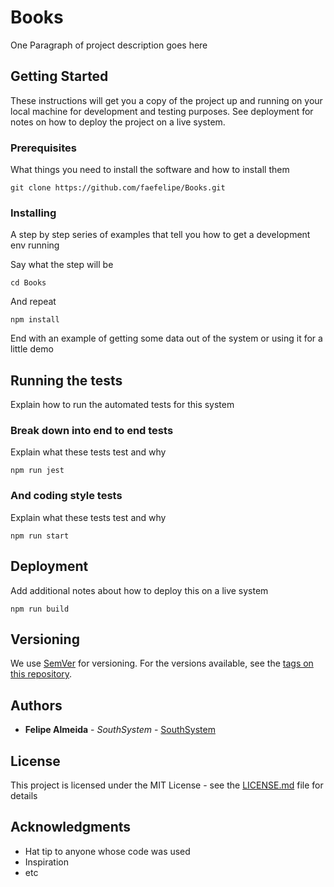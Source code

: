 # Books 

One Paragraph of project description goes here

## Getting Started

These instructions will get you a copy of the project up and running on your local machine for development and testing purposes. See deployment for notes on how to deploy the project on a live system.

### Prerequisites

What things you need to install the software and how to install them

```
git clone https://github.com/faefelipe/Books.git
```

### Installing

A step by step series of examples that tell you how to get a development env running

Say what the step will be

```
cd Books
```

And repeat

```
npm install 
```

End with an example of getting some data out of the system or using it for a little demo

## Running the tests

Explain how to run the automated tests for this system

### Break down into end to end tests

Explain what these tests test and why

```
npm run jest
```

### And coding style tests

Explain what these tests test and why

```
npm run start 
```

## Deployment

Add additional notes about how to deploy this on a live system

```
npm run build 
```

## Versioning

We use [SemVer](http://semver.org/) for versioning. For the versions available, see the [tags on this repository](https://github.com/faefelipe/Books/tags). 

## Authors

* **Felipe Almeida** - *SouthSystem* - [SouthSystem](https://github.com/faefelipe/Books/)

## License

This project is licensed under the MIT License - see the [LICENSE.md](LICENSE.md) file for details

## Acknowledgments

* Hat tip to anyone whose code was used
* Inspiration
* etc